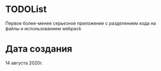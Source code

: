 # TODOList
Первое более-менее серьезное приложение с разделением кода на файлы и использованием webpack
# Дата создания
14 августа 2020г.
